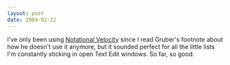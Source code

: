 ```yaml
---
layout: post
date: 2009-02-22
--- 
```


I've only been using [Notational Velocity](http://notational.net) since I read Gruber's footnote about how he doesn't use it anymore, but it sounded perfect for all the little lists I'm constantly sticking in open Text Edit windows. So far, so good. 

